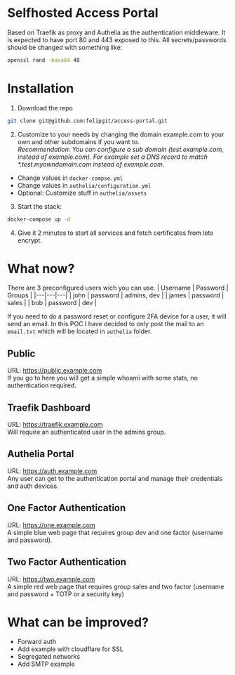 # Selfhosted Access Portal
Based on Traefik as proxy and Authelia as the authentication middleware. It is expected to have port 80 and 443 exposed to this. All secrets/passwords should be changed with something like:
```bash
openssl rand -base64 48
```
# Installation
1. Download the repo
```bash
git clone git@github.com:felipgit/access-portal.git
```
2. Customize to your needs by changing the domain example.com to your own and other subdomains if you want to.  
_Recommendation: You can configure a sub domain (test.example.com, instead of example.com). For example set a DNS record to match *.test.myowndomain.com instead of example.com._  
- Change values in `docker-compse.yml`
- Change values in `authelia/configuration.yml`
- Optional: Customize stuff in `authelia/assets`

3. Start the stack:
```bash
docker-compose up -d
```
4. Give it 2 minutes to start all services and fetch certificates from lets encrypt.
# What now?
There are 3 preconfigured users wich you can use.
| Username | Password | Groups |
|---|---|---|
| john | password | admins, dev |
| james | password | sales |
| bob | password | dev |

If you need to do a password reset or configure 2FA device for a user, it will send an email. In this POC I have decided to only post the mail to an `email.txt` which will be located in `authelia` folder.
## Public
URL: https://public.example.com  
If you go to here you will get a simple whoami with some stats, no authentication required.
## Traefik Dashboard
URL: https://traefik.example.com  
Will require an authenticated user in the admins group.
## Authelia Portal
URL: https://auth.example.com  
Any user can get to the authentication portal and manage their credentials and auth devices.
## One Factor Authentication
URL: https://one.example.com  
A simple blue web page that requires group dev and one factor (username and password).
## Two Factor Authentication
URL: https://two.example.com  
A simple red web page that requires group sales and two factor (username and password + TOTP or a security key)
# What can be improved?
- Forward auth
- Add example with cloudflare for SSL
- Segregated networks
- Add SMTP example
